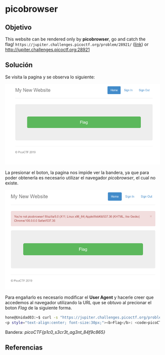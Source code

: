 # picobrowser

## Objetivo

This website can be rendered only by **picobrowser**, go and catch the flag! `https://jupiter.challenges.picoctf.org/problem/28921/` ([link](https://jupiter.challenges.picoctf.org/problem/28921/)) or http://jupiter.challenges.picoctf.org:28921

## Solución

Se visita la pagina y se observa lo siguiente:

![img-index](img-index.png)

La presionar el boton, la pagina nos impide ver la bandera, ya que para poder obtenerla es necesario utilizar el navegador *picobrowser*, el cual no existe.

![img-notpicobrowser](img-notpicobrowser.png)

Para engañarlo es necesario modificar el **User Agent** y hacerle creer que accedemos al navegador utilizando la URL que se obtuvo al precionar el boton *Flag* de la siguiente forma.

```bash
hone@Unidad03:~$ curl -s "https://jupiter.challenges.picoctf.org/problem/28921/flag" -H "User-Agent: picobrowser" | grep picoCTF
<p style="text-align:center; font-size:30px;"><b>Flag</b>: <code>picoCTF{p1c0_s3cr3t_ag3nt_84f9c865}</code></p>
```

Bandera: *picoCTF{p1c0_s3cr3t_ag3nt_84f9c865}*

## Referencias
